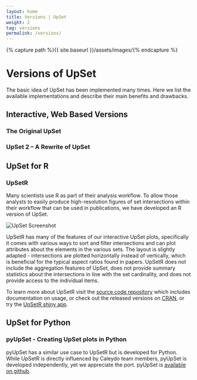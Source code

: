 ```yaml
---
layout: home
title: Versions | UpSet
weight: 2
tag: versions
permalink: /versions/
---
```


{% capture path %}{{ site.baseurl }}/assets/images/{% endcapture %}

# Versions of UpSet

The basic idea of UpSet has been implemented many times. Here we list the available implementations and describe their main benefits and drawbacks. 

## Interactive, Web Based Versions

### The Original UpSet

### UpSet 2 – A Rewrite of UpSet


## UpSet for R

### UpSetR

Many scientists use R as part of their analysis workflow. To allow those analysts to easily produce high-resolution figures of set intersections within their workflow that can be used in publications, we have developed an R version of UpSet.

![UpSet Screenshot]({{path}}/upsetr.png)

UpSetR has many of the features of our interactive UpSet plots, specifically it comes with various ways to sort and filter intersections and can plot attributes about the elements in the various sets. The layout is slightly adapted - intersections are plotted horizontally instead of vertically, which is beneficial for the typical aspect ratios found in papers. UpSetR does not include the aggregation features of UpSet, does not provide summary statistics about the intersections in line with the set cardinality, and does not provide access to the individual items.

To learn more about UpSetR visit the [source code repository](https://github.com/hms-dbmi/UpSetR) which includes documentation on usage, or check out the released versions on [CRAN](https://cran.r-project.org/web/packages/UpSetR/), or try the [UpSetR shiny app](https://upsetr.shinyapps.io/UpSetR-shiny/).

### 

## UpSet for Python


### pyUpSet - Creating UpSet plots in Python

pyUpSet has a similar use case to UpSetR but is developed for Python. While UpSetR is directly influenced by Caleydo team members, pyUpSet is developed independently, yet we appreciate the port. pyUpSet is [available on github](https://github.com/ImSoErgodic/py-upset).




